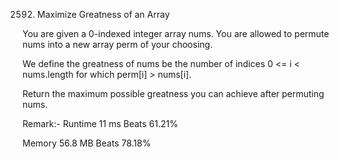 2592. Maximize Greatness of an Array

You are given a 0-indexed integer array nums. You are allowed to permute nums into a new array perm of your choosing.

We define the greatness of nums be the number of indices 0 <= i < nums.length for which perm[i] > nums[i].

Return the maximum possible greatness you can achieve after permuting nums.

Remark:-
Runtime
11 ms Beats 61.21%

Memory
56.8 MB Beats 78.18%
